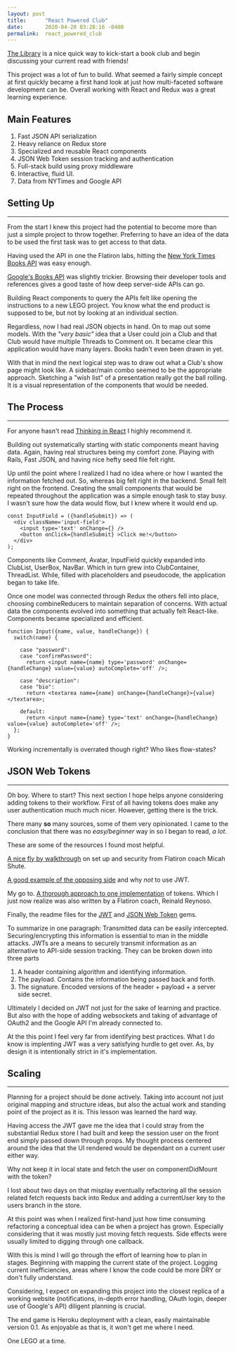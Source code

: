 ```yaml
---
layout: post
title:      "React Powered Club"
date:       2020-04-20 03:28:16 -0400
permalink:  react_powered_club
---
```


[The Library](https://github.com/ncaudill27/the-library) is a nice quick way to kick-start a book club and begin discussing your current read with friends!

This project was a lot of fun to build. What seemed a fairly simple concept at first quickly became a first hand look at just how multi-faceted software development can be. Overall working with React and Redux was a great learning experience.

## Main Features
1. Fast JSON API serialization
2. Heavy reliance on Redux store
3. Specialized and reusable React components
4. JSON Web Token session tracking and authentication
5. Full-stack build using proxy middleware
6. Interactive, fluid UI.
7. Data from NYTimes and Google API

## Setting Up
___
From the start I knew this project had the potential to become more than just a simple project to throw together. Preferring to have an idea of the data to be used the first task was to get access to that data.

Having used the API in one the Flatiron labs, hitting the [New York Times Books API](https://developer.nytimes.com/docs/books-product/1/overview) was easy enough.

[Google's Books API](https://developers.google.com/books/docs/overview) was slightly trickier. Browsing their developer tools and references gives a good taste of how deep server-side APIs can go.

Building React components to query the APIs felt like opening the instructions to a new LEGO project. You know what the end product is supposed to be, but not by looking at an individual section.


Regardless, now I had real JSON objects in hand. On to map out some models. With the *"very basic"* idea that a User could join a Club and that Club would have multiple Threads to Comment on. It became clear this application would have many layers. Books hadn't even been drawn in yet.

With that in mind the next logical step was to draw out what a Club's show page might look like. A sidebar/main combo seemed to be the appropriate approach. Sketching a "wish list" of a presentation really got the ball rolling. It is a visual representation of the components that would be needed.

## The Process
___
For anyone hasn't read [Thinking in React](https://reactjs.org/docs/thinking-in-react.html) I highly recommend it.

Building out systematically starting with static components meant having data. Again, having real structures being my comfort zone. Playing with Rails, Fast JSON, and having nice hefty seed file felt right.

Up until the point where I realized I had no idea where or how I wanted the information fetched out. So, whereas big felt right in the backend. Small felt right on the frontend. Creating the small components that would be repeated throughout the application was a simple enough task to stay busy. I wasn't sure how the data would flow, but I knew where it would end up.

```
const InputField = ({handleSubmit}) => (
  <div className='input-field'>
    <input type='text' onChange={} />
    <button onClick={handleSubmit} >Click me!</button>
  </div>
);
```

Components like Comment, Avatar, InputField quickly expanded into ClubList, UserBox, NavBar. Which in turn grew into ClubContainer, ThreadList. While, filled with placeholders and pseudocode, the application began to take life.

Once one model was connected through Redux the others fell into place, choosing combineReducers to maintain separation of concerns. With actual data the components evolved into something that actually felt React-like. Components became specialized and efficient.

```
function Input({name, value, handleChange}) {
  switch(name) {

    case "password":
    case "confirmPassword":
      return <input name={name} type='password' onChange={handleChange} value={value} autoComplete='off' />;

    case "description":
    case "bio":
      return <textarea name={name} onChange={handleChange}>{value}</textarea>;

    default:
      return <input name={name} type='text' onChange={handleChange} value={value} autoComplete='off' />;
  };
}
```
Working incrementally is overrated though right? Who likes flow-states?

## JSON Web Tokens
___
Oh boy. Where to start? This next section I hope helps anyone considering adding tokens to their workflow. First of all having tokens does make any user authentication much much nicer. However, getting there is the trick.

There many **so** many sources, some of them very opinionated. I came to the conclusion that there was no *easy/beginner* way in so I began to read, *a lot*.

These are some of the resources I found most helpful.

[A nice fly by walkthrough](https://medium.com/@micah.shute/react-front-end-rails-server-a-guide-20f19488dac5) on set up and security from Flatiron coach Micah Shute.

[A good example of the opposing side](https://dev.to/rdegges/please-stop-using-local-storage-1i04) and why *not* to use JWT.

My go to. [A thorough approach to one implementation](https://levelup.gitconnected.com/jwt-auth-in-a-react-rails-app-8a7e6ba1ac0) of tokens. Which I just now realize was also written by a Flatiron coach, Reinald Reynoso.

Finally, the readme files for the [JWT](https://github.com/jwt/ruby-jwt) and [JSON Web Token](https://github.com/garyf/json_web_token) gems.

To summarize in one paragraph:
Transmitted data can be easily intercepted. Securing/encrypting this information is essential to man in the middle attacks. JWTs are a means to securely transmit information as an alternative to API-side session tracking. They can be broken down into three parts
1. A header containing algorithm and identifying information.
2. The payload. Contains the information being passed back and forth.
3. The signature. Encoded versions of the header + payload + a server side secret.

Ultimately I decided on JWT not just for the sake of learning and practice. But also with the hope of adding websockets and taking of advantage of OAuth2 and the Google API I'm already connected to.

At the this point I feel very far from identifying best practices. What I do know is implenting JWT was a very satisfying hurdle to get over. As, by design it is intentionally strict in it's implementation.

## Scaling
___
Planning for a project should be done actively. Taking into account not just original mapping and structure ideas, but also the actual work and standing point of the project as it is. This lesson was learned the hard way.

Having access the JWT gave me the idea that I could stray from the substantial Redux store I had built and keep the session user on the front end simply passed down through props. My thought process centered around the idea that the UI rendered would be dependant on a current user either way.

Why not keep it in local state and fetch the user on componentDidMount with the token?

I lost about two days on that misplay eventually refactoring all the session related fetch requests back into Redux and adding a currentUser key to the users branch in the store.

At this point was when I realized first-hand just how time consuming refactoring a conceptual idea can be when a project has grown. Especially considering that it was mostly just moving fetch requests. Side effects were usually limited to digging through one callback.

With this is mind I will go through the effort of learning how to plan in stages. Beginning with mapping the current state of the project. Logging current inefficiencies, areas where I know the code could be more DRY or don't fully understand.

Considering, I expect on expanding this project into the closest replica of a working website (notifications, in-depth error handling, OAuth login, deeper use of Google's API) diligent planning is crucial.

The end game is Heroku deployment with a clean, easily maintainable version 0.1. As enjoyable as that is, it won't get me where I need.

One LEGO at a time.
